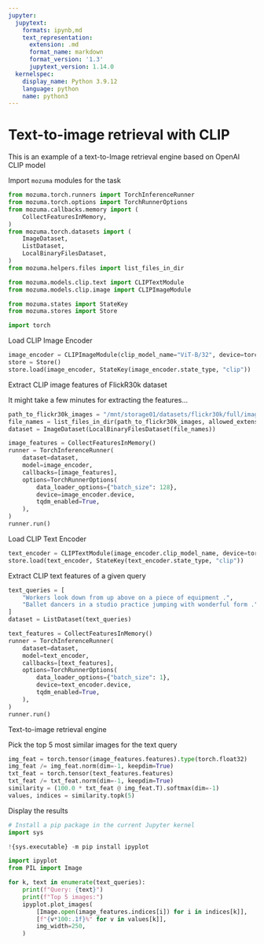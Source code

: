 ```yaml
---
jupyter:
  jupytext:
    formats: ipynb,md
    text_representation:
      extension: .md
      format_name: markdown
      format_version: '1.3'
      jupytext_version: 1.14.0
  kernelspec:
    display_name: Python 3.9.12
    language: python
    name: python3
---
```


# Text-to-image retrieval with CLIP

This is an example of a text-to-Image retrieval engine based on OpenAI CLIP model


Import `mozuma` modules for the task

```python
from mozuma.torch.runners import TorchInferenceRunner
from mozuma.torch.options import TorchRunnerOptions
from mozuma.callbacks.memory import (
    CollectFeaturesInMemory,
)
from mozuma.torch.datasets import (
    ImageDataset,
    ListDataset,
    LocalBinaryFilesDataset,
)
from mozuma.helpers.files import list_files_in_dir

from mozuma.models.clip.text import CLIPTextModule
from mozuma.models.clip.image import CLIPImageModule

from mozuma.states import StateKey
from mozuma.stores import Store

import torch
```

Load CLIP Image Encoder

```python
image_encoder = CLIPImageModule(clip_model_name="ViT-B/32", device=torch.device("cuda"))
store = Store()
store.load(image_encoder, StateKey(image_encoder.state_type, "clip"))
```

Extract CLIP image features of FlickR30k dataset


It might take a few minutes for extracting the features...

```python
path_to_flickr30k_images = "/mnt/storage01/datasets/flickr30k/full/images"
file_names = list_files_in_dir(path_to_flickr30k_images, allowed_extensions=("jpg",))
dataset = ImageDataset(LocalBinaryFilesDataset(file_names))

image_features = CollectFeaturesInMemory()
runner = TorchInferenceRunner(
    dataset=dataset,
    model=image_encoder,
    callbacks=[image_features],
    options=TorchRunnerOptions(
        data_loader_options={"batch_size": 128},
        device=image_encoder.device,
        tqdm_enabled=True,
    ),
)
runner.run()
```

Load CLIP Text Encoder

```python
text_encoder = CLIPTextModule(image_encoder.clip_model_name, device=torch.device("cpu"))
store.load(text_encoder, StateKey(text_encoder.state_type, "clip"))
```

Extract CLIP text features of a given query

```python
text_queries = [
    "Workers look down from up above on a piece of equipment .",
    "Ballet dancers in a studio practice jumping with wonderful form .",
]
dataset = ListDataset(text_queries)

text_features = CollectFeaturesInMemory()
runner = TorchInferenceRunner(
    dataset=dataset,
    model=text_encoder,
    callbacks=[text_features],
    options=TorchRunnerOptions(
        data_loader_options={"batch_size": 1},
        device=text_encoder.device,
        tqdm_enabled=True,
    ),
)
runner.run()
```

Text-to-image retrieval engine


Pick the top 5 most similar images for the text query


```python
img_feat = torch.tensor(image_features.features).type(torch.float32)
img_feat /= img_feat.norm(dim=-1, keepdim=True)
txt_feat = torch.tensor(text_features.features)
txt_feat /= txt_feat.norm(dim=-1, keepdim=True)
similarity = (100.0 * txt_feat @ img_feat.T).softmax(dim=-1)
values, indices = similarity.topk(5)
```


Display the results

```python
# Install a pip package in the current Jupyter kernel
import sys

!{sys.executable} -m pip install ipyplot
```

```python
import ipyplot
from PIL import Image

for k, text in enumerate(text_queries):
    print(f"Query: {text}")
    print(f"Top 5 images:")
    ipyplot.plot_images(
        [Image.open(image_features.indices[i]) for i in indices[k]],
        [f"{v*100:.1f}%" for v in values[k]],
        img_width=250,
    )
```
